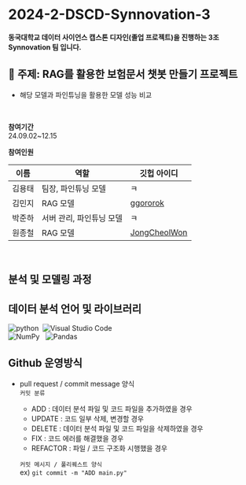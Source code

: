# 2024-2-DSCD-Synnovation-3
**동국대학교 데이터 사이언스 캡스톤 디자인(졸업 프로젝트)을 진행하는 3조 Synnovation 팀 입니다.**
</br>

## 🤖 주제: RAG를 활용한 보험문서 챗봇 만들기 프로젝트
- 해당 모델과 파인튜닝을 활용한 모델 성능 비교
</br>

**참여기간**  </br>
24.09.02~12.15 </br>

**참여인원**  </br>

|이름|역할|깃헙 아이디|
|------|---|---|
| 김용태 | 팀장, 파인튜닝 모델 | ㅋ |
| 김민지 | RAG 모델 | [ggororok](https://github.com/ggororok) |
| 박준하 | 서버 관리, 파인튜닝 모델 | ㅋ |
| 원종철 | RAG 모델 | [JongCheolWon](https://github.com/JongCheolWon) |
</br>

## 분석 및 모델링 과정

## 데이터 분석 언어 및 라이브러리
![python](https://img.shields.io/badge/Python-14354C?style=for-the-badge&logo=python&logoColor=white)&nbsp; ![Visual Studio Code](https://img.shields.io/badge/Visual%20Studio%20Code-0078d7.svg?style=for-the-badge&logo=visual-studio-code&logoColor=white) &nbsp;<br>
![NumPy](https://img.shields.io/badge/numpy-%23013243.svg?style=for-the-badge&logo=numpy&logoColor=white) &nbsp; ![Pandas](https://img.shields.io/badge/pandas-%23150458.svg?style=for-the-badge&logo=pandas&logoColor=white) &nbsp; 
</br>

## Github 운영방식
- pull request / commit message 양식 </br>
  `커밋 분류`

   - ADD : 데이터 분석 파일 및 코드 파일을 추가하였을 경우
   - UPDATE : 코드 일부 삭제, 변경할 경우
   - DELETE : 데이터 분석 파일 및 코드 파일을 삭제하였을 경우
   - FIX : 코드 에러를 해결했을 경우
   - REFACTOR : 파일 / 코드 구조화 시행했을 경우
  
   `커밋 메시지 / 풀리퀘스트 양식`</br>
    ex) `git commit -m "ADD main.py"`
